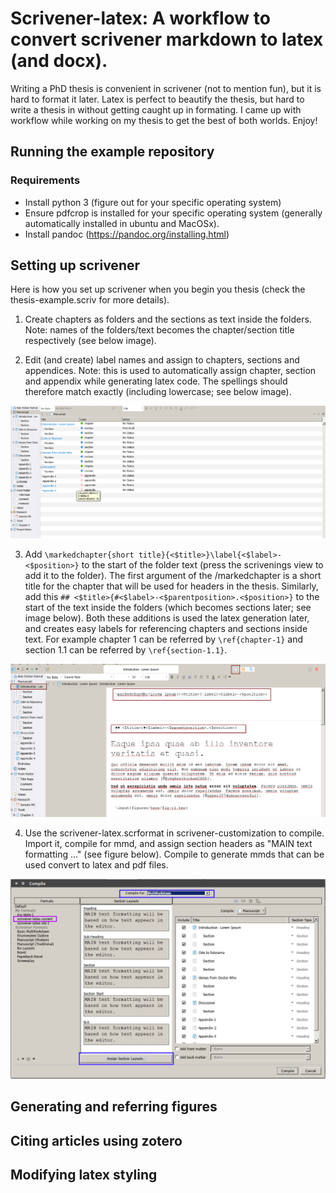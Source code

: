 # Scrivener-latex: A workflow to convert scrivener markdown to latex (and docx).

Writing a PhD thesis is convenient in scrivener (not to mention fun), but it is hard to format it later. Latex is perfect to beautify the thesis, but hard to write a thesis in without getting caught up in formating. I came up with workflow while working on my thesis to get the best of both worlds. Enjoy!


## Running the example repository
### Requirements
- Install python 3 (figure out for your specific operating system)
- Ensure pdfcrop is installed for your specific operating system (generally automatically installed in ubuntu and MacOSx).
- Install pandoc (https://pandoc.org/installing.html)


## Setting up scrivener
Here is how you set up scrivener when you begin you thesis (check the thesis-example.scriv for more details).

1. Create chapters as folders and the sections as text inside the folders. Note: names of the folders/text becomes the chapter/section title respectively (see below image).

2. Edit (and create) label names and assign to chapters, sections and appendices. Note: this is used to automatically assign chapter, section and appendix while generating latex code. The spellings should therefore match exactly (including lowercase; see below image).

![](https://raw.githubusercontent.com/AbstractGeek/scrivener-latex/master/scrivener-customization/scrivener-chapter-text-labels.png "Chapter, section, appendix labels")


3. Add `\markedchapter{short title}{<$title>}\label{<$label>-<$position>}` to the start of the folder text (press the scrivenings view to add it to the folder). The first argument of the /markedchapter is a short title for the chapter that will be used for headers in the thesis. Similarly, add this `## <$title>{#<$label>-<$parentposition>.<$position>}` to the start of the text inside the folders (which becomes sections later; see image below). Both these additions is used the latex generation later, and creates easy labels for referencing chapters and sections inside text. For example chapter 1 can be referred by `\ref{chapter-1}` and section 1.1 can be referred by `\ref{section-1.1}`.

![](https://raw.githubusercontent.com/AbstractGeek/scrivener-latex/master/scrivener-customization/scrivener-latex-text.png "scrivener latex reference text")

4. Use the scrivener-latex.scrformat in scrivener-customization to compile. Import it, compile for mmd, and assign section headers as "MAIN text formatting ..." (see figure below). Compile to generate mmds that can be used convert to latex and pdf files.

![](https://raw.githubusercontent.com/AbstractGeek/scrivener-latex/master/scrivener-customization/scrivener-compile-settings.png "scrivener compile settings")


## Generating and referring figures


## Citing articles using zotero



## Modifying latex styling

